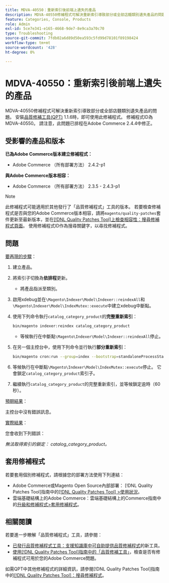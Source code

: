 ```yaml
---
title: MDVA-40550：重新索引後前端上遺失的產品
description: MDVA-40550修補程式可解決重新索引導致部分或全部店麵類別遺失產品的問題。 安裝[Quality Patches Tool (QPT)](https://experienceleague.adobe.com/en/docs/commerce-operations/tools/quality-patches-tool/quality-patches-tool-to-self-serve-quality-patches) 1.1.6後，即可使用此修補程式。 修補程式ID為MDVA-40550。 請注意，此問題已排程在Adobe Commerce 2.4.4中修正。
feature: Categories, Console, Products
role: Admin
exl-id: 5ce7e341-e165-4668-9de7-8e9ca3a70c70
type: Troubleshooting
source-git-commit: 7fdb02a6d89d50ea593c5fd99d78101f89198424
workflow-type: tm+mt
source-wordcount: '428'
ht-degree: 0%

---
```


# MDVA-40550：重新索引後前端上遺失的產品

MDVA-40550修補程式可解決重新索引導致部分或全部店麵類別遺失產品的問題。 安裝[品質修補工具(QPT)](https://experienceleague.adobe.com/en/docs/commerce-operations/tools/quality-patches-tool/quality-patches-tool-to-self-serve-quality-patches) 1.1.6時，即可使用此修補程式。 修補程式ID為MDVA-40550。 請注意，此問題已排程在Adobe Commerce 2.4.4中修正。

## 受影響的產品和版本

**已為Adobe Commerce版本建立修補程式：**

* Adobe Commerce （所有部署方法） 2.4.2-p1

**與Adobe Commerce版本相容：**

* Adobe Commerce （所有部署方法） 2.3.5 - 2.4.3-p1

>[!NOTE]
>
>此修補程式可能適用於其他發行了「品質修補程式」工具的版本。 若要檢查修補程式是否與您的Adobe Commerce版本相容，請將`magento/quality-patches`套件更新至最新版本，並在[[!DNL Quality Patches Tool]上檢查相容性：搜尋修補程式頁面](https://experienceleague.adobe.com/en/docs/commerce-operations/tools/quality-patches-tool/quality-patches-tool-to-self-serve-quality-patches)。 使用修補程式ID作為搜尋關鍵字，以尋找修補程式。

## 問題

<u>要再現的步驟</u>：

1. 建立產品。
1. 將索引子切換為&#x200B;**依排程**&#x200B;更新。
   * 將產品指派至類別。
1. 啟用xdebug並在`\Magento\Indexer\Model\Indexer::reindexAll`和`\Magento\Indexer\Model\IndexMutex::execute`中建立xdebug中斷點。
1. 使用下列命令執行`catalog_category_product`的&#x200B;**完整重新索引**：

   ```bash
   bin/magento indexer:reindex catalog_category_product
   ```

   * 等候執行在中斷點`\Magento\Indexer\Model\Indexer::reindexAll`停止。

1. 在另一個主控台中，使用下列命令並行執行&#x200B;**部分重新索引**：

   ```bash
   bin/magento cron:run --group=index --bootstrap=standaloneProcessStarted=1
   ```

1. 等候執行在中斷點`\Magento\Indexer\Model\IndexMutex::execute`停止。 它會鎖定`catalog_category_product`索引子。
1. 繼續執行`catalog_category_product`的完整重新索引，並等候鎖定逾時（60秒）。

<u>預期結果</u>：

主控台中沒有錯誤訊息。

<u>實際結果</u>：

您會收到下列錯誤：

*無法取得索引的鎖定： catalog_category_product。*

## 套用修補程式

若要套用個別修補程式，請根據您的部署方法使用下列連結：

* Adobe Commerce或Magento Open Source內部部署： [!DNL Quality Patches Tool]指南中的[[!DNL Quality Patches Tool] >使用狀況](/help/tools/quality-patches-tool/usage.md)。
* 雲端基礎結構上的Adobe Commerce：雲端基礎結構上的Commerce指南中的[升級和修補程式>套用修補程式](https://experienceleague.adobe.com/docs/commerce-cloud-service/user-guide/develop/upgrade/apply-patches.html)。

## 相關閱讀

若要進一步瞭解「品質修補程式」工具，請參閱：

* [已發行品質修補程式工具：支援知識庫中可自助提供品質修補程式](https://experienceleague.adobe.com/en/docs/commerce-operations/tools/quality-patches-tool/quality-patches-tool-to-self-serve-quality-patches)的新工具。
* [使用[!DNL Quality Patches Tool]指南中的「品質修補工具」](/help/tools/quality-patches-tool/patches-available-in-qpt/check-patch-for-magento-issue-with-magento-quality-patches.md)，檢查是否有修補程式可用於您的Adobe Commerce問題。

如需QPT中其他修補程式的詳細資訊，請參閱[!DNL Quality Patches Tool]指南中的[[!DNL Quality Patches Tool]：搜尋修補程式](https://experienceleague.adobe.com/tools/commerce-quality-patches/index.html)。
